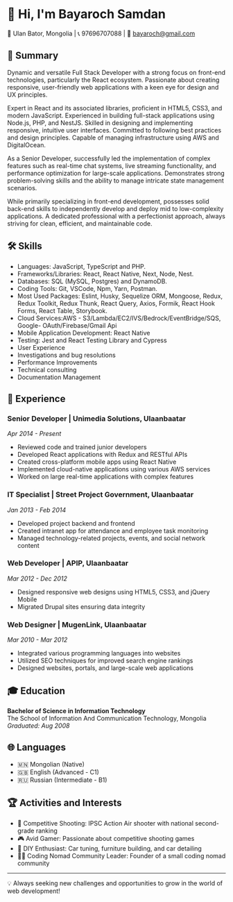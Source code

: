 # 👋 Hi, I'm Bayaroch Samdan

📍 Ulan Bator, Mongolia | 📞 97696707088 | 📧 bayaroch@gmail.com

## 🚀 Summary

Dynamic and versatile Full Stack Developer with a strong focus on front-end technologies, particularly the React ecosystem. Passionate about creating responsive, user-friendly web applications with a keen eye for design and UX principles. 

Expert in React and its associated libraries, proficient in HTML5, CSS3, and modern JavaScript. Experienced in building full-stack applications using Node.js, PHP, and NestJS. Skilled in designing and implementing responsive, intuitive user interfaces. Committed to following best practices and design principles. Capable of managing infrastructure using AWS and DigitalOcean.

As a Senior Developer, successfully led the implementation of complex features such as real-time chat systems, live streaming functionality, and performance optimization for large-scale applications. Demonstrates strong problem-solving skills and the ability to manage intricate state management scenarios. 

While primarily specializing in front-end development, possesses solid back-end skills to independently develop and deploy mid to low-complexity applications. A dedicated professional with a perfectionist approach, always striving for clean, efficient, and maintainable code.

## 🛠 Skills

 - Languages: JavaScript, TypeScript and PHP.
 - Frameworks/Libraries: React, React Native, Next, Node, Nest.
 - Databases: SQL (MySQL, Postgres) and DynamoDB.
 - Coding Tools: Git, VSCode, Npm, Yarn, Postman.
 - Most Used Packages: Eslint, Husky, Sequelize ORM, Mongoose, Redux,
   Redux Toolkit, Redux Thunk, React Query, Axios, Formik, React Hook Forms, React Table, Storybook.
 - Cloud Services:AWS - S3/Lambda/EC2/IVS/Bedrock/EventBridge/SQS, Google- OAuth/Firebase/Gmail Api 
 - Mobile Application Development: React Native
 - Testing: Jest and React Testing Library and Cypress
 - User Experience
 - Investigations and bug resolutions
 - Performance Improvements
 - Technical consulting
 - Documentation Management

## 💼 Experience

### Senior Developer | Unimedia Solutions, Ulaanbaatar
*Apr 2014 - Present*

- Reviewed code and trained junior developers
- Developed React applications with Redux and RESTful APIs
- Created cross-platform mobile apps using React Native
- Implemented cloud-native applications using various AWS services
- Worked on large real-time applications with complex features

### IT Specialist | Street Project Government, Ulaanbaatar
*Jan 2013 - Feb 2014*

- Developed project backend and frontend
- Created intranet app for attendance and employee task monitoring
- Managed technology-related projects, events, and social network content

### Web Developer | APIP, Ulaanbaatar
*Mar 2012 - Dec 2012*

- Designed responsive web designs using HTML5, CSS3, and jQuery Mobile
- Migrated Drupal sites ensuring data integrity

### Web Designer | MugenLink, Ulaanbaatar
*Mar 2010 - Mar 2012*

- Integrated various programming languages into websites
- Utilized SEO techniques for improved search engine rankings
- Designed websites, portals, and large-scale web applications

## 🎓 Education

**Bachelor of Science in Information Technology**  
The School of Information And Communication Technology, Mongolia  
*Graduated: Aug 2008*

## 🌐 Languages

- 🇲🇳 Mongolian (Native)
- 🇬🇧 English (Advanced - C1)
- 🇷🇺 Russian (Intermediate - B1)

## 🏆 Activities and Interests

- 🎯 Competitive Shooting: IPSC Action Air shooter with national second-grade ranking
- 🎮 Avid Gamer: Passionate about competitive shooting games
- 🔧 DIY Enthusiast: Car tuning, furniture building, and car detailing
- 👨‍💻 Coding Nomad Community Leader: Founder of a small coding nomad community

---

💡 Always seeking new challenges and opportunities to grow in the world of web development!

